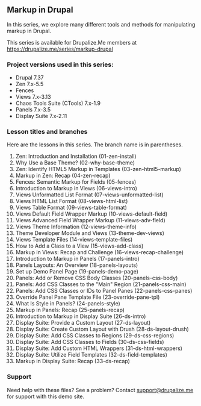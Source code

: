 
## Markup in Drupal

In this series, we explore many different tools and methods for manipulating markup in Drupal.

This series is available for Drupalize.Me members at https://drupalize.me/series/markup-drupal

### Project versions used in this series:
- Drupal 7.37
- Zen 7.x-5.5
- Fences
- Views 7.x-3.13
- Chaos Tools Suite (CTools) 7.x-1.9
- Panels 7.x-3.5
- Display Suite 7.x-2.11

### Lesson titles and branches

Here are the lessons in this series. The branch name is in parentheses.


1. Zen: Introduction and Installation (01-zen-install)
2. Why Use a Base Theme? (02-why-base-theme)
3. Zen: Identify HTML5 Markup in Templates (03-zen-html5-markup)
4. Markup in Zen: Recap (04-zen-recap)
5. Fences: Semantic Markup for Fields (05-fences)
6. Introduction to Markup in Views (06-views-intro)
7. Views Unformatted List Format (07-views-unformatted-list)
8. Views HTML List Format (08-views-html-list)
9. Views Table Format (09-views-table-format)
10. Views Default Field Wrapper Markup (10-views-default-field)
11. Views Advanced Field Wrapper Markup (11-views-adv-field)
12. Views Theme Information (12-views-theme-info)
13. Theme Developer Module and Views (13-theme-dev-views)
14. Views Template Files (14-views-template-files)
15. How to Add a Class to a View (15-views-add-class)
16. Markup in Views: Recap and Challenge (16-views-recap-challenge)
17. Introduction to Markup in Panels (17-panels-intro)
18. Panels Layouts: An Overview (18-panels-layouts)
19. Set up Demo Panel Page (19-panels-demo-page)
20. Panels: Add or Remove CSS Body Classes (20-panels-css-body)
21. Panels: Add CSS Classes to the "Main" Region (21-panels-css-main)
22. Panels: Add CSS Classes or IDs to Panel Panes (22-panels-css-panes)
23. Override Panel Pane Template File (23-override-pane-tpl)
24. What Is Style in Panels? (24-panels-style)
25. Markup in Panels: Recap (25-panels-recap)
26. Introduction to Markup in Display Suite (26-ds-intro)
27. Display Suite: Provide a Custom Layout (27-ds-layout)
28. Display Suite: Create Custom Layout with Drush (28-ds-layout-drush)
29. Display Suite: Add CSS Classes to Regions (29-ds-css-regions)
30. Display Suite: Add CSS Classes to Fields (30-ds-css-fields)
31. Display Suite: Add Custom HTML Wrappers (31-ds-html-wrappers)
32. Display Suite: Utilize Field Templates (32-ds-field-templates)
33. Markup in Display Suite: Recap (33-ds-recap)


### Support
 
Need help with these files? See a problem? Contact support@drupalize.me for support with this demo site.